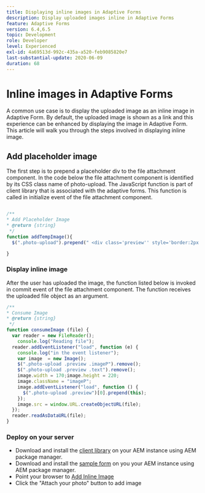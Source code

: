```yaml
---
title: Displaying inline images in Adaptive Forms
description: Display uploaded images inline in Adaptive Forms
feature: Adaptive Forms
version: 6.4,6.5
topic: Development
role: Developer
level: Experienced
exl-id: 4a69513d-992c-435a-a520-feb9085820e7
last-substantial-update: 2020-06-09
duration: 68
---
```

# Inline images in Adaptive Forms

A common use case is to display the uploaded image as an inline image in Adaptive Form. By default, the uploaded image is shown as a link and this experience can be enhanced by displaying the image in Adaptive Form. This article will walk you through the steps involved in displaying inline image.

## Add placeholder image

The first step is to prepend a placeholder div to the file attachment component. In the code below the file attachment component is identified by its CSS class name of photo-upload. The JavaScript function is part of client library that is associated with the adaptive forms. This function is called in initialize event of the file attachment component.

```javascript

/**
* Add Placeholder Image
* @return {string} 
 */
function addTempImage(){
  $(".photo-upload").prepend(" <div class='preview'' style='border:2px solid;height:225px;width:175px;text-align:center'><br><br><div class='text'>3.5mm * 4.5mm<br>2Mb max<br>Min 600dpi</div></div><br>");

}

```

### Display inline image

After the user has uploaded the image, the function listed below is invoked in commit event of the file attachment component. The function receives the uploaded file object as an argument.

```javascript
/**
* Consume Image
* @return {string} 
 */
function consumeImage (file) {
  var reader = new FileReader();
    console.log("Reading file");
  reader.addEventListener("load", function (e) {
    console.log("in the event listener");
    var image  = new Image();
    $(".photo-upload .preview .imageP").remove();
    $(".photo-upload .preview .text").remove();
    image.width = 170;image.height = 220;
    image.className = "imageP";
    image.addEventListener("load", function () {
      $(".photo-upload .preview")[0].prepend(this);
    });
    image.src = window.URL.createObjectURL(file);
  });
  reader.readAsDataURL(file); 
}

```

### Deploy on your server

* Download and install the [client library](assets/inline-image-client-library.zip) on your AEM instance using AEM package manager.
* Download and install the [sample form](assets/inline-image-af.zip) on you your AEM instance using AEM package manager.
* Point your browser to [Add Inline Image](http://localhost:4502/content/dam/formsanddocuments/addinlineimage/jcr:content?wcmmode=disabled)
* Click the "Attach your photo" button to add image
